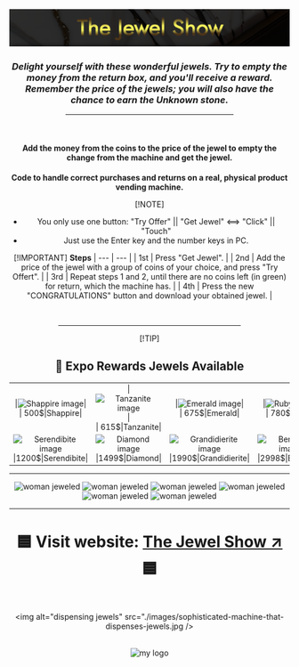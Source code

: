 <div align="center">

<img alt="image logo" src="./images/readme-img-jew.png" />

<br />

### _**Delight yourself with these wonderful jewels. Try to empty the money from the return box, and you'll receive a reward. Remember the price of the jewels; you will also have the chance to earn the Unknown stone.**_

<hr width="60%" />
<br />

#### **Add the money from the coins to the price of the jewel to empty the change from the machine and get the jewel.**
**Code to handle correct purchases and returns on a real, physical product vending machine.**

[!NOTE]
* You only use one button: "Try Offer" || "Get Jewel" <==> "Click" || "Touch"
* Just use the Enter key and the number keys in PC.

[!IMPORTANT]
**Steps**
| --- | --- |
| 1st | Press "Get Jewel". |
| 2nd | Add the price of the jewel with a group of coins of your choice, and press "Try Offert". |
| 3rd | Repeat steps 1 and 2, until there are no coins left (in green) for return, which the machine has. |
| 4th | Press the new "CONGRATULATIONS" button and download your obtained jewel. |

<br />

<hr width="65%" />

[!TIP]
## 💎 Expo Rewards Jewels Available 

<table>
    <tr>
        <td align="center">
            |<img alt="Shappire image" width="100px"
             src="./images/toGitHub-100px/Shappire-100.jpg" />|
            <br />
            | 500$|Shappire|
        </td>
        <td align="center">
            |<img alt="Tanzanite image" width="100px" 
            src="./images/toGitHub-100px/Tanzanite-100.jpg" />|
            <br />
            | 615$|Tanzanite|
        </td>
        <td align="center">
            |<img alt="Emerald image" width="100px"
            src="./images/toGitHub-100px/Emerald-100.jpg" />|
            <br />
            | 675$|Emerald|
        </td>
        <td align="center">
            |<img alt="Ruby image" width="100px"
            src="./images/toGitHub-100px/Ruby-100.jpg" />
            <br />
            | 780$|Ruby|
        </td>
        <td align="center">
            <img alt="Alexandrite image" width="100px"
            src="./images/toGitHub-100px/Alexandrite-100.jpg" />
            <br />
            |1000$|Alexandrite|
        </td>
    </tr>
    <tr>
        <td align="center">
            <img alt="Serendibite image" width="100px"
            src="./images/toGitHub-100px/Serendibite-100.jpg" />
            <br />
            |1200$|Serendibite|
        </td>
        <td align="center">
            <img alt="Diamond image" width="100px"
            src="./images/toGitHub-100px/Diamond-100.jpg" />
            <br />
            |1499$|Diamond|
        </td>
        <td align="center">
            <img alt="Grandidierite image" width="100px"
            src="./images/toGitHub-100px/Grandidierite-100.jpg" />
            <br />
            |1990$|Grandidierite|
        </td>
        <td align="center">
            <img alt="Benitoite image" width="100px"
            src="./images/toGitHub-100px/Benitoite-100.jpg" />
            <br />
            |2998$|Benitoite|
        </td>
        <td align="center">
            <img alt="Unknown jewel image " width="100px"
            src="./images/toGitHub-100px/Unknown-100.jpg" />
            <br />
            | ????|Unknown|
        </td>
    </tr>
</table>

--------

<img alt="woman jeweled" src="./images/toGitHub-100px/masterpiece-royal-gem-1.png" width="300px">
<img alt="woman jeweled" src="./images/toGitHub-100px/masterpiece-royal-gem-2.png" width="300px">
<img alt="woman jeweled" src="./images/toGitHub-100px/masterpiece-royal-gem-3.png" width="300px">
<img alt="woman jeweled" src="./images/toGitHub-100px/masterpiece-royal-gem-4.png" width="300px">
<img alt="woman jeweled" src="./images/toGitHub-100px/masterpiece-royal-gem-5.png" width="300px">
<img alt="woman jeweled" src="./images/toGitHub-100px/masterpiece-royal-gem-6.png" width="300px">

--------

# 🟦 **Visit website:** [The Jewel Show ↗](https://conancos.dev/next/logica-js/CashRegister/index.html) 🟦

<br />

<img alt="dispensing jewels" src="./images/sophisticated-machine-that-dispenses-jewels.jpg />

<br />

<img alt="my logo" src="./images/logo-conancos.png" />
